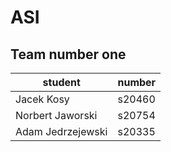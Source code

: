 # ASI

## Team number one

| student | number |
|---------|--------|
| Jacek Kosy | s20460 |
| Norbert Jaworski | s20754 |
| Adam Jedrzejewski | s20335 |
